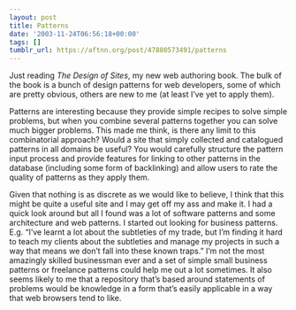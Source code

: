 ```yaml
---
layout: post
title: Patterns
date: '2003-11-24T06:56:18+00:00'
tags: []
tumblr_url: https://aftnn.org/post/47880573491/patterns
---
```

<p>Just reading <em>The Design of Sites</em>, my new web authoring book. The bulk of the book is a bunch of design patterns for web developers, some of which are pretty obvious, others are new to me (at least I&rsquo;ve yet to apply them).</p>
<p>Patterns are interesting because they provide simple recipes to solve simple problems, but when you combine several patterns together you can solve much bigger problems. This made me think, is there any limit to this combinatorial approach? Would a site that simply collected and catalogued patterns in all domains be useful? You would carefully structure the pattern input process and provide features for linking to other patterns in the database (including some form of backlinking) and allow users to rate the quality of patterns as they apply them.</p>
<p>Given that nothing is as discrete as we would like to believe, I think that this might be quite a useful site and I may get off my ass and make it. I had a quick look around but all I found was a lot of software patterns and some architecture and web patterns. I started out looking for business patterns. E.g. &ldquo;I&rsquo;ve learnt a lot about the subtleties of my trade, but I&rsquo;m finding it hard to teach my clients about the subtleties and manage my projects in such a way that means we don&rsquo;t fall into these known traps.&rdquo; I&rsquo;m not the most amazingly skilled businessman ever and a set of simple small business patterns or freelance patterns could help me out a lot sometimes. It also seems likely to me that a repository that&rsquo;s based around statements of problems would be knowledge in a form that&rsquo;s easily applicable in a way that web browsers tend to like.</p>
